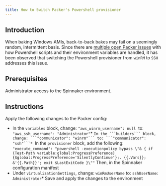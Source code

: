 ```yaml
---
title: How to Switch Packer's Powershell provisioner
---
```


## Introduction
When baking Windows AMIs, back-to-back bakes may fail on a seemingly random, intermittent basis.
Since there are [multiple open Packer issues](https://github.com/hashicorp/packer/issues?q=is%3Aissue+is%3Aopen+powershell) with how Powershell scripts and their environment variables are handled, it has been observed that switching the Powershell provisioner from ```winRM``` to ```SSH``` addresses this issue.

## Prerequisites
Administrator access to the Spinnaker environment.

## Instructions
Apply the following changes to the Packer config:
* In the ```variables``` block, change: ```"aws_winrm_username": null```  to:  ```"aws_ssh_username": "Administrator"```* ``````In the ```builders``` block, change: ```"communicator": "winrm"``` to: ```"communicator": "ssh"```* ``````In the ```provisioner``` block, add the following: ```"execute_command": "powershell -executionpolicy bypass \"& { if (Test-Path variable:global:ProgressPreference){$global:ProgressPreference='SilentlyContinue'};. {{.Vars}}; &'{{.Path}}'; exit $LastExitCode }\""```
Then, in the Spinnaker configuration manifest
* Under ```virtualizationSettings```, change: ```winRmUserName``` to: ```sshUserName: Administrator```* Save and apply the changes to the environment

